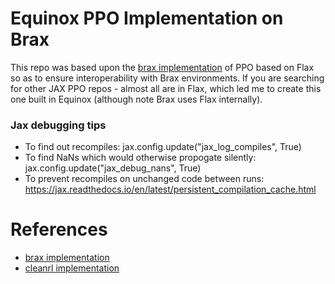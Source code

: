 # Equinox PPO Implementation on Brax

This repo was based upon the [brax implementation](https://github.com/google/brax/tree/main/brax/training/agents/ppo) of PPO based on Flax so as to ensure interoperability with Brax environments. If you are searching for other JAX PPO repos - almost all are in Flax, which led me to create this one built in Equinox (although note Brax uses Flax internally).

### Jax debugging tips

- To find out recompiles: jax.config.update("jax_log_compiles", True)
- To find NaNs which would otherwise propogate silently: jax.config.update("jax_debug_nans", True)
- To prevent recompiles on unchanged code between runs: https://jax.readthedocs.io/en/latest/persistent_compilation_cache.html

# References

- [brax implementation](https://github.com/google/brax/tree/main/brax/training/agents/ppo)
- [cleanrl implementation](https://github.com/vwxyzjn/cleanrl/blob/master/cleanrl/ppo_atari_envpool_xla_jax_scan.py)